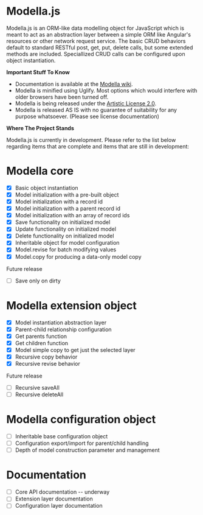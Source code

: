 Modella.js
==========

Modella.js is an ORM-like data modelling object for JavaScript which is meant to act as an abstraction layer between
a simple ORM like Angular's resources or other network request service.  The basic CRUD behaviors default to standard
RESTful post, get, put, delete calls, but some extended methods are included.  Speciallized CRUD calls can be configured
upon object instantiation.

**Important Stuff To Know**

- Documentation is available at the [Modella wiki](https://github.com/cmstead/Modella/wiki).
- Modella is minified using Uglify. Most options which would interfere with older browsers have been turned off.
- Modella is being released under the [Artistic License 2.0](http://opensource.org/licenses/Artistic-2.0).
- Modella is released AS IS with no guarantee of suitability for any purpose whatsoever. (Please see license documentation)

**Where The Project Stands**

Modella.js is currently in development. Please refer to the list below regarding items that are complete and items
that are still in development:

Modella core
============

- [x] Basic object instantiation
- [x] Model initialization with a pre-built object
- [x] Model initialization with a record id
- [x] Model initialization with a parent record id
- [x] Model initialization with an array of record ids
- [x] Save functionality on initialized model
- [x] Update functionality on initialized model
- [x] Delete functionality on initialized model
- [x] Inheritable object for model configuration
- [x] Model.revise for batch modifying values
- [x] Model.copy for producing a data-only model copy

Future release

- [ ] Save only on dirty

Modella extension object
========================

- [x] Model instantiation abstraction layer
- [x] Parent-child relationship configuration
- [x] Get parents function
- [x] Get children function
- [x] Model simple copy to get just the selected layer
- [x] Recursive copy behavior
- [x] Recursive revise behavior

Future release

- [ ] Recursive saveAll
- [ ] Recursive deleteAll

Modella configuration object
============================

- [ ] Inheritable base configuration object
- [ ] Configuration export/import for parent/child handling
- [ ] Depth of model construction parameter and management

Documentation
=============

- [ ] Core API documentation -- underway
- [ ] Extension layer documentation
- [ ] Configuration layer documentation
